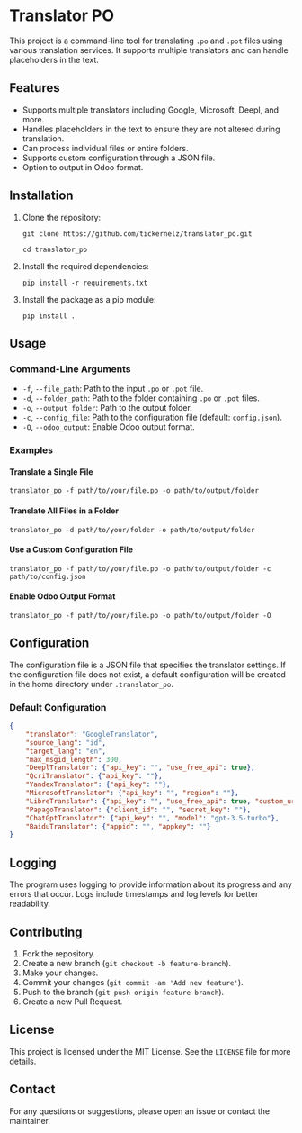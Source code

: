 Translator PO
=============

This project is a command-line tool for translating `.po` and `.pot` files using various translation services. It supports multiple translators and can handle placeholders in the text.

Features
--------

-   Supports multiple translators including Google, Microsoft, Deepl, and more.
-   Handles placeholders in the text to ensure they are not altered during translation.
-   Can process individual files or entire folders.
-   Supports custom configuration through a JSON file.
-   Option to output in Odoo format.

Installation
------------

1.  Clone the repository:

    ```console
    git clone https://github.com/tickernelz/translator_po.git
    ```
    ```console
    cd translator_po
    ```

2.  Install the required dependencies:

    ```console
    pip install -r requirements.txt
    ```

3.  Install the package as a pip module:

    ```console
    pip install .
    ```

Usage
-----

### Command-Line Arguments

-   `-f`, `--file_path`: Path to the input `.po` or `.pot` file.
-   `-d`, `--folder_path`: Path to the folder containing `.po` or `.pot` files.
-   `-o`, `--output_folder`: Path to the output folder.
-   `-c`, `--config_file`: Path to the configuration file (default: `config.json`).
-   `-O`, `--odoo_output`: Enable Odoo output format.

### Examples

#### Translate a Single File

`translator_po -f path/to/your/file.po -o path/to/output/folder`

#### Translate All Files in a Folder

`translator_po -d path/to/your/folder -o path/to/output/folder`

#### Use a Custom Configuration File

`translator_po -f path/to/your/file.po -o path/to/output/folder -c path/to/config.json`

#### Enable Odoo Output Format

`translator_po -f path/to/your/file.po -o path/to/output/folder -O`

Configuration
-------------

The configuration file is a JSON file that specifies the translator settings. If the configuration file does not exist, a default configuration will be created in the home directory under `.translator_po`.

### Default Configuration

```json
{
    "translator": "GoogleTranslator",
    "source_lang": "id",
    "target_lang": "en",
    "max_msgid_length": 300,
    "DeeplTranslator": {"api_key": "", "use_free_api": true},
    "QcriTranslator": {"api_key": ""},
    "YandexTranslator": {"api_key": ""},
    "MicrosoftTranslator": {"api_key": "", "region": ""},
    "LibreTranslator": {"api_key": "", "use_free_api": true, "custom_url": ""},
    "PapagoTranslator": {"client_id": "", "secret_key": ""},
    "ChatGptTranslator": {"api_key": "", "model": "gpt-3.5-turbo"},
    "BaiduTranslator": {"appid": "", "appkey": ""}
}
```

Logging
-------

The program uses logging to provide information about its progress and any errors that occur. Logs include timestamps and log levels for better readability.

Contributing
------------

1.  Fork the repository.
2.  Create a new branch (`git checkout -b feature-branch`).
3.  Make your changes.
4.  Commit your changes (`git commit -am 'Add new feature'`).
5.  Push to the branch (`git push origin feature-branch`).
6.  Create a new Pull Request.

License
-------

This project is licensed under the MIT License. See the `LICENSE` file for more details.

Contact
-------

For any questions or suggestions, please open an issue or contact the maintainer.